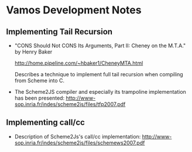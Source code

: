 Vamos Development Notes
=======================

Implementing Tail Recursion
---------------------------

* "CONS Should Not CONS Its Arguments, Part II: Cheney on the M.T.A."
  by Henry Baker
  
  http://home.pipeline.com/~hbaker1/CheneyMTA.html
  
  Describes a technique to implement full tail recursion when
  compiling from Scheme into C.
  
* The Scheme2JS compiler and especially its trampoline implementation has been
  presented:
  http://www-sop.inria.fr/indes/scheme2js/files/tfp2007.pdf

Implementing call/cc
--------------------

* Description of Scheme2Js's call/cc implementation:
  http://www-sop.inria.fr/indes/scheme2js/files/schemews2007.pdf
